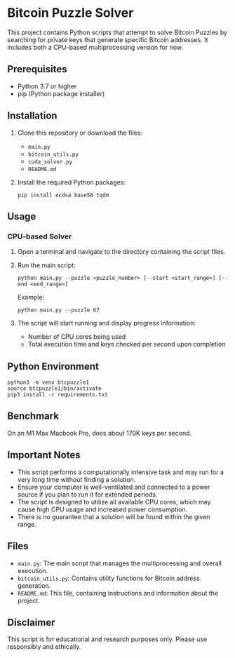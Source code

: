 # Bitcoin Puzzle Solver

This project contains Python scripts that attempt to solve Bitcoin Puzzles by searching for private keys that generate specific Bitcoin addresses. It includes both a CPU-based multiprocessing version for now.

## Prerequisites

- Python 3.7 or higher
- pip (Python package installer)

## Installation

1. Clone this repository or download the files:
   - `main.py`
   - `bitcoin_utils.py`
   - `cuda_solver.py`
   - `README.md`

2. Install the required Python packages:

   ```
   pip install ecdsa base58 tqdm
   ```

## Usage

### CPU-based Solver

1. Open a terminal and navigate to the directory containing the script files.

2. Run the main script:

   ```
   python main.py --puzzle <puzzle_number> [--start <start_range>] [--end <end_range>]
   ```

   Example:
   ```
   python main.py --puzzle 67
   ```

3. The script will start running and display progress information:
   - Number of CPU cores being used
   - Total execution time and keys checked per second upon completion


## Python Environment

```
python3 -m venv btcpuzzle1
source btcpuzzle1/bin/activate
pip3 install -r requirements.txt
```

## Benchmark

On an M1 Max Macbook Pro, does about 170K keys per second.

## Important Notes

- This script performs a computationally intensive task and may run for a very long time without finding a solution.
- Ensure your computer is well-ventilated and connected to a power source if you plan to run it for extended periods.
- The script is designed to utilize all available CPU cores, which may cause high CPU usage and increased power consumption.
- There is no guarantee that a solution will be found within the given range.

## Files

- `main.py`: The main script that manages the multiprocessing and overall execution.
- `bitcoin_utils.py`: Contains utility functions for Bitcoin address generation.
- `README.md`: This file, containing instructions and information about the project.

## Disclaimer

This script is for educational and research purposes only. Please use responsibly and ethically.
